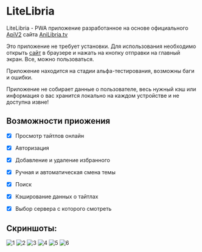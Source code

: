 # LiteLibria

LiteLibria - PWA приложение разработанное на основе официального <a href="https://github.com/anilibria/docs/blob/master/api_v2.md">ApiV2</a> сайта <a href="https://www.anilibria.tv/">AniLibria.tv</a>

Это приложение не требует установки. Для использования необходимо открыть <a href="https://litelibria.github.io">сайт</a> в браузере и нажать на кнопку отправки на главный экран. Все, можно пользоваться.

Приложение находится на стадии альфа-тестирования, возможны баги и ошибки.

Приложение не собирает данные о пользователе, весь нужный кэш или информация о вас хранится локально на каждом устройстве и не доступна извне!


## Возможности приожения
- [x] Просмотр тайтлов онлайн
- [x] Авторизация
- [x] Добавление и удаление избранного
- [x] Ручная и автоматическая смена темы
- [x] Поиск
- [x] Кэширование данных о тайтлах
- [x] Выбор сервера с которого смотреть


## Скриншоты:


![1](https://user-images.githubusercontent.com/13519959/169647002-9a89e0eb-8f4a-4d9e-977d-89f1b2815f63.png)
![2](https://user-images.githubusercontent.com/13519959/169647005-55ec4fcc-30a3-4857-bf47-fdba8c5589ed.png)
![3](https://user-images.githubusercontent.com/13519959/169647008-f1f00e50-3c4d-434e-b327-c4c787101409.png)
![4](https://user-images.githubusercontent.com/13519959/169647013-ecd62eae-2995-4c9d-9dc8-03ab79412f9a.png)
![5](https://user-images.githubusercontent.com/13519959/169647017-8a038bb7-4c31-4c45-9230-affd58494df8.png)
![6](https://user-images.githubusercontent.com/13519959/169647022-b630b71e-6fda-48f9-bc4c-5d4c478c8cde.png)
